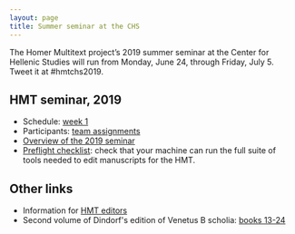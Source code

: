 ```yaml
---
layout: page
title: Summer seminar at the CHS
---
```




The Homer Multitext project’s 2019 summer seminar at the Center for Hellenic Studies will run from Monday, June 24, through Friday, July 5. Tweet it at #hmtchs2019.




## HMT seminar, 2019

-  Schedule:  [week 1](2019/week1/)
-  Participants:  [team assignments](2019/teams/)
-  [Overview of the 2019 seminar](2019/overview/)
-  [Preflight checklist](2019/preflight/): check that your machine can run the full suite of tools needed to edit manuscripts for the HMT.


## Other links


- Information for [HMT editors](http://www.homermultitext.org/editors/)
- Second volume of Dindorf's edition of Venetus B scholia:  [books 13-24](http://www.homermultitext.org/pd-pdfs/Dindorfius1877.pdf)

<!--

-  [Week 1 schedule](week1)
- -->
